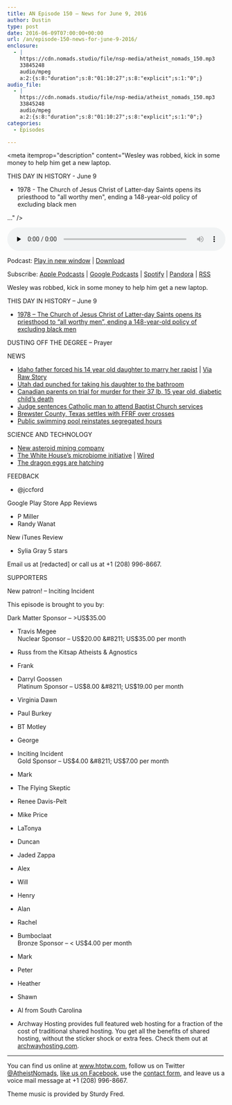 ```yaml
---
title: AN Episode 150 – News for June 9, 2016
author: Dustin
type: post
date: 2016-06-09T07:00:00+00:00
url: /an/episode-150-news-for-june-9-2016/
enclosure:
  - |
    https://cdn.nomads.studio/file/nsp-media/atheist_nomads_150.mp3
    33845248
    audio/mpeg
    a:2:{s:8:"duration";s:8:"01:10:27";s:8:"explicit";s:1:"0";}
audio_file:
  - |
    https://cdn.nomads.studio/file/nsp-media/atheist_nomads_150.mp3
    33845248
    audio/mpeg
    a:2:{s:8:"duration";s:8:"01:10:27";s:8:"explicit";s:1:"0";}
categories:
  - Episodes

---
```

<div itemscope itemtype="http://schema.org/AudioObject">
  <meta itemprop="name" content=" episode 150 &#8211; News for June 9, 2016" />
  
  <meta itemprop="uploadDate" content="2016-06-09T01:00:00-06:00" />
  
  <meta itemprop="encodingFormat" content="audio/mpeg" />
  
  <meta itemprop="duration" content="PT1H10M27S" />
  
  <meta itemprop="description" content="Wesley was robbed, kick in some money to help him get a new laptop.

THIS DAY IN HISTORY - June 9
* 1978 - The Church of Jesus Christ of Latter-day Saints opens its priesthood to &quot;all worthy men&quot;, ending a 148-year-old policy of excluding black men

..." />
  
  <meta itemprop="contentUrl" content="https://dts.podtrac.com/redirect.mp3/cdn.nomads.studio/file/nsp-media/atheist_nomads_150.mp3" />
  
  <meta itemprop="contentSize" content="32.3" />
  </p> 
  
  <div class="powerpress_player" id="powerpress_player_8409">
    <audio class="wp-audio-shortcode" id="audio-5084-153" preload="none" style="width: 100%;" controls="controls"><source type="audio/mpeg" src="https://dts.podtrac.com/redirect.mp3/cdn.nomads.studio/file/nsp-media/atheist_nomads_150.mp3?_=153" /><a href="https://dts.podtrac.com/redirect.mp3/cdn.nomads.studio/file/nsp-media/atheist_nomads_150.mp3">https://dts.podtrac.com/redirect.mp3/cdn.nomads.studio/file/nsp-media/atheist_nomads_150.mp3</a></audio>
  </div>
</div>

<p class="powerpress_links powerpress_links_mp3">
  Podcast: <a href="https://dts.podtrac.com/redirect.mp3/cdn.nomads.studio/file/nsp-media/atheist_nomads_150.mp3" class="powerpress_link_pinw" target="_blank" title="Play in new window" onclick="return powerpress_pinw('https://htotw.com/?powerpress_pinw=5084-podcast');" rel="nofollow">Play in new window</a> | <a href="https://dts.podtrac.com/redirect.mp3/cdn.nomads.studio/file/nsp-media/atheist_nomads_150.mp3" class="powerpress_link_d" title="Download" rel="nofollow" download="atheist_nomads_150.mp3">Download</a>
</p>

<p class="powerpress_links powerpress_subscribe_links">
  Subscribe: <a href="https://podcasts.apple.com/us/podcast/humanists-take-on-the-world/id530050098?mt=2&ls=1" class="powerpress_link_subscribe powerpress_link_subscribe_itunes" target="_blank" title="Subscribe on Apple Podcasts" rel="nofollow">Apple Podcasts</a> | <a href="https://www.google.com/podcasts?feed=aHR0cDovL2F0aGVpc3Rub21hZHMubGlic3luLmNvbS9yc3M%3D" class="powerpress_link_subscribe powerpress_link_subscribe_googleplay" target="_blank" title="Subscribe on Google Podcasts" rel="nofollow">Google Podcasts</a> | <a href="https://open.spotify.com/show/3LzK2xZGike6Tc1GEMtMbr?si=LieN9SNuTpq96smuaUsH8A" class="powerpress_link_subscribe powerpress_link_subscribe_spotify" target="_blank" title="Subscribe on Spotify" rel="nofollow">Spotify</a> | <a href="https://www.pandora.com/podcast/atheist-nomads/PC:10122?corr=62071012&part=ug" class="powerpress_link_subscribe powerpress_link_subscribe_pandora" target="_blank" title="Subscribe on Pandora" rel="nofollow">Pandora</a> | <a href="https://htotw.com/feed/podcast/" class="powerpress_link_subscribe powerpress_link_subscribe_rss" target="_blank" title="Subscribe via RSS" rel="nofollow">RSS</a>
</p>

Wesley was robbed, kick in some money to help him get a new laptop.

THIS DAY IN HISTORY &#8211; June 9  
* <a href="https://en.wikipedia.org/wiki/1978_Revelation_on_Priesthood" target="_blank" rel="noopener">1978 &#8211; The Church of Jesus Christ of Latter-day Saints opens its priesthood to &#8220;all worthy men&#8221;, ending a 148-year-old policy of excluding black men</a>

DUSTING OFF THE DEGREE &#8211; Prayer

NEWS  
*  [Idaho father forced his 14 year old daughter to marry her rapist][1] | <a href="http://www.rawstory.com/2016/05/father-busted-for-forcing-14-year-old-daughter-to-marry-the-rapist-who-impregnated-her/" target="_blank" rel="noopener">Via Raw Story</a>  
* <a href="http://fox13now.com/2016/05/25/bathroom-brawl-in-clinton-walmart-puts-father-in-tough-spot/" target="_blank" rel="noopener">Utah dad punched for taking his daughter to the bathroom</a>  
* <a href="http://www.cbc.ca/news/canada/calgary/alex-radita-murder-trial-church-1.3614951" target="_blank" rel="noopener">Canadian parents on trial for murder for their 37 lb, 15 year old, diabetic child’s death</a>  
* <a href="http://religionnews.com/2016/05/31/judge-sentences-catholic-to-baptist-church-pews/" target="_blank" rel="noopener">Judge sentences Catholic man to attend Baptist Church services</a>  
* <a href="http://ffrf.org/news/news-releases/item/26774-ffrf-hails-speedy-victory-for-constitution-in-texas" target="_blank" rel="noopener">Brewster County, Texas settles with FFRF over crosses</a>  
* <a href="http://www.au.org/blogs/wall-of-separation/swimming-lesson-public-pool-reinstates-religiously-motivated-sex-segregated" target="_blanks" rel="noopener">Public swimming pool reinstates segregated hours</a>

SCIENCE AND TECHNOLOGY  
* <a href="http://www.space.com/33079-turning-asteroids-into-spaceships-made-in-space.html" target="_blank" rel="noopener">New asteroid mining company</a>  
* <a href="http://hmpdacc.org/" target="_blank" rel="noopener">The White House&#8217;s microbiome initiative</a> | <a href="http://www.wired.com/2014/04/hadza-hunter-gatherer-gut-microbiome/" target="_blank" rel="noopener">Wired</a>  
* <a href="http://earthsky.org/earth/rare-salamander-eggs-finally-hatch" target="_blank" rel="noopener">The dragon eggs are hatching</a>

FEEDBACK

* @jccford

Google Play Store App Reviews  
* P Miller  
* Randy Wanat

New iTunes Review  
* Sylia Gray 5 stars

Email us at [redacted] or call us at +1 (208) 996-8667.

SUPPORTERS

New patron! &#8211; Inciting Incident

This episode is brought to you by:

Dark Matter Sponsor &#8211; >US$35.00  
* Travis Megee  
Nuclear Sponsor &#8211; US$20.00 &#8211; US$35.00 per month  
* Russ from the Kitsap Atheists & Agnostics  
* Frank  
* Darryl Goossen  
Platinum Sponsor &#8211; US$8.00 &#8211; US$19.00 per month  
* Virginia Dawn  
* Paul Burkey  
* BT Motley  
* George  
* Inciting Incident  
Gold Sponsor &#8211; US$4.00 &#8211; US$7.00 per month  
* Mark  
* The Flying Skeptic  
* Renee Davis-Pelt  
* Mike Price  
* LaTonya  
* Duncan  
* Jaded Zappa  
* Alex  
* Will  
* Henry  
* Alan  
* Rachel  
* Bumboclaat  
Bronze Sponsor &#8211; < US$4.00 per month  
* Mark  
* Peter  
* Heather  
* Shawn  
* Al from South Carolina

* Archway Hosting provides full featured web hosting for a fraction of the cost of traditional shared hosting. You get all the benefits of shared hosting, without the sticker shock or extra fees. Check them out at <a href="http://archwayhosting.com/" target="_blank" rel="noopener">archwayhosting.com</a>.

<hr width="500" />

You can find us online at <a href="https://www.htotw.com/" target="_blank" rel="noopener">www.htotw.com</a>, follow us on Twitter <a href="https://htotw.com/twitter" target="_blank" rel="noopener">@AtheistNomads</a>, <a href="https://htotw.com/facebook" target="_blank" rel="noopener">like us on Facebook</a>, use the [contact form](https://htotw.com/contact), and leave us a voice mail message at +1 (208) 996-8667.

Theme music is provided by Sturdy Fred.

 [1]: http://kdvr.com/2016/05/25/dad-admits-he-took-pregnant-14-year-old-daughter-to-marry-her-24-year-old-rapist/
